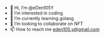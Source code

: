 - 👋 Hi, I’m @eDen105Y
- 👀 I’m interested in coding
- 🌱 I’m currently learning golang
- 💞️ I’m looking to collaborate on NFT
- 📫 How to reach me eden105.y@gmail.com

<!---
eDen105Y/eDen105Y is a ✨ special ✨ repository because its `README.md` (this file) appears on your GitHub profile.
You can click the Preview link to take a look at your changes.
--->
